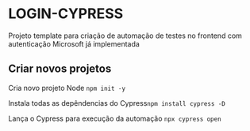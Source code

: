 # LOGIN-CYPRESS
Projeto template para criação de automação de testes no frontend com autenticação Microsoft já implementada

## Criar novos projetos

Cria novo projeto Node ```npm init -y```

Instala todas as depêndencias do Cypress```npm install cypress -D```

Lança o Cypress para execução da automação ```npx cypress open```
